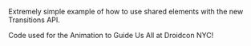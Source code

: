 Extremely simple example of how to use shared elements with the new Transitions API.

Code used for the Animation to Guide Us All at Droidcon NYC!
